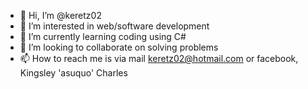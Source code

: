- 👋 Hi, I’m @keretz02
- 👀 I’m interested in web/software development
- 🌱 I’m currently learning coding using C#
- 💞️ I’m looking to collaborate on solving problems
- 📫 How to reach me is via mail keretz02@hotmail.com or facebook, Kingsley 'asuquo' Charles

<!---
keretz02/keretz02 is a ✨ special ✨ repository because its `README.md` (this file) appears on your GitHub profile.
You can click the Preview link to take a look at your changes.
--->
